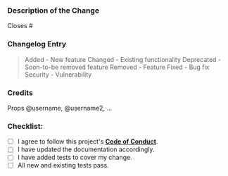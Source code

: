 <!--
Filling out this template is required.  Any PR that does not include enough information to be reviewed may be closed at a maintainers' discretion.  All new code requires documentation and tests to ensure against regressions.
-->

### Description of the Change
<!--
We must be able to understand the design of your change from this description.  The maintainer reviewing this PR may not have worked with this code recently, so please provide as much deatil as possible.

Where possible, please also include:
- verification steps to ensure your change has the desired effects and has not introduced any regressions
- any benefits that will be realized
- any alternative implementations or possible drawbacks that you considered
- screenshots or screencasts
-->

<!-- Enter any applicable Issue number(s) here that will be closed/resolved by this PR.-->
Closes #


### Changelog Entry
<!--
Please include a summary for this PR, noting whether this is something being Added / Changed / Deprecated / Removed / Fixed / or Security related.  You can replace the sample entries after this comment block with the single changelog entry line for this PR.-->
> Added - New feature
> Changed - Existing functionality
> Deprecated - Soon-to-be removed feature
> Removed - Feature
> Fixed - Bug fix
> Security - Vulnerability


### Credits
<!-- Please list any and all contributors on this PR so that they can be added to this projects CREDITS.md file. -->
Props @username, @username2, ...


### Checklist:
<!--- Go over all the following points, and put an `x` in all the boxes that apply. -->
<!--- If you are unsure about any of these, please ask for clarification.  We are here to help! -->
- [ ] I agree to follow this project's [**Code of Conduct**](https://github.com/10up/.github/blob/trunk/CODE_OF_CONDUCT.md).
- [ ] I have updated the documentation accordingly.
- [ ] I have added tests to cover my change.
- [ ] All new and existing tests pass.

